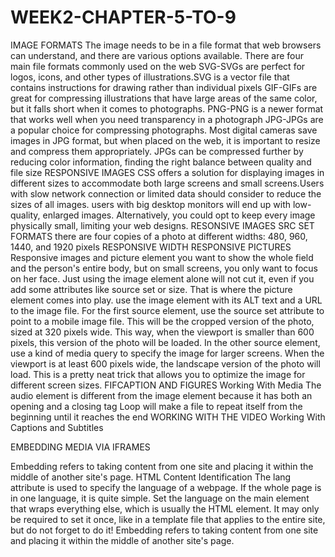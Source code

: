 # WEEK2-CHAPTER-5-TO-9
IMAGE FORMATS
The image  needs to be in a file format that web browsers can understand, and there are various options available. 
There are four main file formats commonly used on the web
SVG-SVGs are perfect for logos, icons, and other types of illustrations.SVG is a vector file that contains instructions for drawing rather than individual pixels
GIF-GIFs are great for compressing illustrations that have large areas of the same color, but it falls short when it comes to photographs.
PNG-PNG is a newer format that works well when you need transparency in a photograph
JPG-JPGs are a popular choice for compressing photographs. Most digital cameras save images in JPG format, but when placed on the web, it is important to resize and compress them appropriately. JPGs can be compressed further by reducing color information, finding the right balance between quality and file size
RESPONSIVE IMAGES
CSS offers a solution for displaying images in different sizes to accommodate both large screens and small screens.Users with slow network connection or limited data should consider to reduce the sizes of all images.
users with big desktop monitors will end up with low-quality, enlarged images. Alternatively, you could opt to keep every image physically small, limiting your web designs.
 RESONSIVE IMAGES SRC SET FORMATS
  there are four copies of a photo at different widths: 480, 960, 1440, and 1920 pixels
  RESPONSIVE WIDTH
  RESPONSIVE PICTURES
  Responsive images and picture element
  you want to show the whole field and the person's entire body, but on small screens, you only want to focus on her face. Just using the image element alone will not cut it, even if you add some attributes like source set or size. That is where the picture element comes into play. use the image element with its ALT text and a URL to the image file. 
  For the first source element, use the source set attribute to point to a mobile image file. This will be the cropped version of the photo, sized at 320 pixels wide. This way, when the viewport is smaller than 600 pixels, this version of the photo will be loaded.
In the other source element, use a kind of media query to specify the image for larger screens. When the viewport is at least 600 pixels wide, the landscape version of the photo will load. This is a pretty neat trick that allows you to optimize the image for different screen sizes.
FIFCAPTION AND FIGURES
Working With Media
The audio element is different from the image element because it has both an opening and a closing tag
Loop will make a file to repeat itself from the beginning until it reaches the end 
WORKING WITH THE VIDEO
Working With Captions and Subtitles

EMBEDDING MEDIA VIA IFRAMES

Embedding refers to taking content from one site and placing it within the middle of another site's page. 
HTML Content Identification
The lang attribute is used to specify the language of a webpage. If the whole page is in one language, it is quite simple. Set the language on the main element that wraps everything else, which is usually the HTML element. It may only be required to set it once, like in a template file that applies to the entire site, but do not forget to do it! 
Embedding refers to taking content from one site and placing it within the middle of another site's page. 
